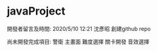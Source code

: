 # javaProject
開發者留言及時間:
2020/5/10 12:21 沈彥昭 創建github repo

尚未開發完成項目:
  警衛
  主畫面
  難度選擇
  關卡開發
  音效選擇
